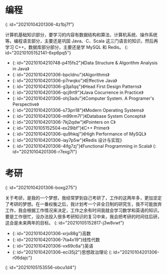 # 编程
{: id="20210104201306-4z1bj7f"}

计算机基础知识部分，要学习的内容有数据结构和算法、计算机系统、操作系统等。编程语言部分，主要还是巩固 Java、C、Scala 这三门语言的知识，然后再学习 C++。数据库部分部分，主要还是学 MySQL 和 Redis。
{: id="20210105152141-6xp6pq5"}

- {: id="20210104210748-p415fs2"}《Data Structure & Algorithm Analysis in Java》
- {: id="20210104201306-bpcldnu"}《Algorithms》
- {: id="20210104201306-p7rwqko"}《Effective Java》
- {: id="20210104201306-g3ja1qq"}《Head First Design Patterns》
- {: id="20210104201306-qcj9rt9"}《Java Cocurrence in Practice》
- {: id="20210104201306-ohj3adu"}《Computer System. A Programer's Perspective》
- {: id="20210104201306-s73pn18"}《Modern Operating Systems》
- {: id="20210104201306-m99rm7l"}《Database System Concepts》
- {: id="20210104201306-7kj2qdw"}《Pointers on C》
- {: id="20210105152504-ex29ibf"}《C++ Primer》
- {: id="20210104201306-qu9hkqj"}《High Performance of MySQL》
- {: id="20210104201306-iay7p5w"}《Redis 设计与实现》
- {: id="20210104201306-4ifg7zj"}《Functional Programming in Scala》
{: id="20210104201306-r7exg7l"}

# 考研
{: id="20210104201306-boxg275"}

关于考研，是我的一个梦想，我经常梦到自己考研了，工作的这两年多，更加坚定了考研的梦想。在一番权衡之后，我计划考一个非全日制的研究生，我不可能放弃工作，我会根据工作情况来决定，工作之余有时间我就会学习数学和英语的知识。要是工作很忙，没办法投入很多考研知识的复习中来，我会把考研的时间往后研，这会是未来两年的目标。
{: id="20210105152817-j3w8vwt"}

- {: id="20210104201306-xrjx88g"}高数
- {: id="20210104201306-7ta4x19"}线性代数
- {: id="20210104201306-vx69c6a"}英语
- {: id="20210104201306-eci35j2"}思想政治理论
{: id="20210104201306-r06dajc"}

{: id="20210105153556-obcu1d4"}
